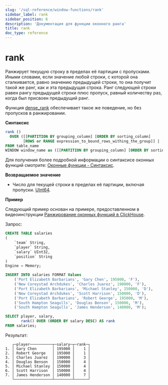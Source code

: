 ```yaml
---
slug: '/sql-reference/window-functions/rank'
sidebar_label: rank
sidebar_position: 6
description: 'Документация для функции оконного ранга'
title: rank
doc_type: reference
---
```

# rank

Ранжирует текущую строку в пределах её партиции с пропусками. Иными словами, если значение любой строки, с которой она сталкивается, равно значению предыдущей строки, то она получит такой же ранг, как и эта предыдущая строка. Ранг следующей строки равен рангу предыдущей строки плюс пропуск, равный количеству раз, когда был присвоен предыдущий ранг.

Функция [dense_rank](./dense_rank.md) обеспечивает такое же поведение, но без пропусков в ранжировании.

**Синтаксис**

```sql
rank ()
  OVER ([[PARTITION BY grouping_column] [ORDER BY sorting_column]
        [ROWS or RANGE expression_to_bound_rows_withing_the_group]] | [window_name])
FROM table_name
WINDOW window_name as ([[PARTITION BY grouping_column] [ORDER BY sorting_column])
```

Для получения более подробной информации о синтаксисе оконных функций смотрите: [Оконные функции - Синтаксис](./index.md/#syntax).

**Возвращаемое значение**

- Число для текущей строки в пределах её партиции, включая пропуски. [UInt64](../data-types/int-uint.md).

**Пример**

Следующий пример основан на примере, предоставленном в видеоинструкции [Ранжирование оконных функций в ClickHouse](https://youtu.be/Yku9mmBYm_4?si=XIMu1jpYucCQEoXA).

Запрос:

```sql
CREATE TABLE salaries
(
    `team` String,
    `player` String,
    `salary` UInt32,
    `position` String
)
Engine = Memory;

INSERT INTO salaries FORMAT Values
    ('Port Elizabeth Barbarians', 'Gary Chen', 195000, 'F'),
    ('New Coreystad Archdukes', 'Charles Juarez', 190000, 'F'),
    ('Port Elizabeth Barbarians', 'Michael Stanley', 150000, 'D'),
    ('New Coreystad Archdukes', 'Scott Harrison', 150000, 'D'),
    ('Port Elizabeth Barbarians', 'Robert George', 195000, 'M'),
    ('South Hampton Seagulls', 'Douglas Benson', 150000, 'M'),
    ('South Hampton Seagulls', 'James Henderson', 140000, 'M');
```

```sql
SELECT player, salary,
       rank() OVER (ORDER BY salary DESC) AS rank
FROM salaries;
```

Результат:

```response
   ┌─player──────────┬─salary─┬─rank─┐
1. │ Gary Chen       │ 195000 │    1 │
2. │ Robert George   │ 195000 │    1 │
3. │ Charles Juarez  │ 190000 │    3 │
4. │ Douglas Benson  │ 150000 │    4 │
5. │ Michael Stanley │ 150000 │    4 │
6. │ Scott Harrison  │ 150000 │    4 │
7. │ James Henderson │ 140000 │    7 │
   └─────────────────┴────────┴──────┘
```